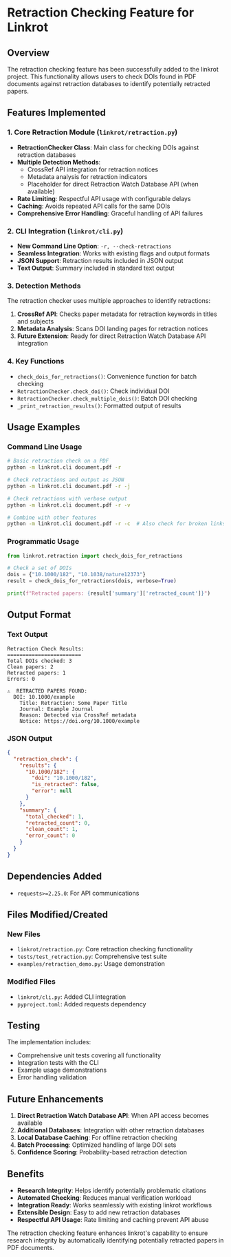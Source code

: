 # Retraction Checking Feature for Linkrot

## Overview

The retraction checking feature has been successfully added to the linkrot project. This functionality allows users to check DOIs found in PDF documents against retraction databases to identify potentially retracted papers.

## Features Implemented

### 1. Core Retraction Module (`linkrot/retraction.py`)

- **RetractionChecker Class**: Main class for checking DOIs against retraction databases
- **Multiple Detection Methods**:
  - CrossRef API integration for retraction notices
  - Metadata analysis for retraction indicators  
  - Placeholder for direct Retraction Watch Database API (when available)
- **Rate Limiting**: Respectful API usage with configurable delays
- **Caching**: Avoids repeated API calls for the same DOIs
- **Comprehensive Error Handling**: Graceful handling of API failures

### 2. CLI Integration (`linkrot/cli.py`)

- **New Command Line Option**: `-r, --check-retractions`
- **Seamless Integration**: Works with existing flags and output formats
- **JSON Support**: Retraction results included in JSON output
- **Text Output**: Summary included in standard text output

### 3. Detection Methods

The retraction checker uses multiple approaches to identify retractions:

1. **CrossRef API**: Checks paper metadata for retraction keywords in titles and subjects
2. **Metadata Analysis**: Scans DOI landing pages for retraction notices
3. **Future Extension**: Ready for direct Retraction Watch Database API integration

### 4. Key Functions

- `check_dois_for_retractions()`: Convenience function for batch checking
- `RetractionChecker.check_doi()`: Check individual DOI
- `RetractionChecker.check_multiple_dois()`: Batch DOI checking
- `_print_retraction_results()`: Formatted output of results

## Usage Examples

### Command Line Usage

```bash
# Basic retraction check on a PDF
python -m linkrot.cli document.pdf -r

# Check retractions and output as JSON
python -m linkrot.cli document.pdf -r -j

# Check retractions with verbose output
python -m linkrot.cli document.pdf -r -v

# Combine with other features
python -m linkrot.cli document.pdf -r -c  # Also check for broken links
```

### Programmatic Usage

```python
from linkrot.retraction import check_dois_for_retractions

# Check a set of DOIs
dois = {"10.1000/182", "10.1038/nature12373"}
result = check_dois_for_retractions(dois, verbose=True)

print(f"Retracted papers: {result['summary']['retracted_count']}")
```

## Output Format

### Text Output
```
Retraction Check Results:
========================
Total DOIs checked: 3
Clean papers: 2
Retracted papers: 1
Errors: 0

⚠️  RETRACTED PAPERS FOUND:
  DOI: 10.1000/example
    Title: Retraction: Some Paper Title
    Journal: Example Journal
    Reason: Detected via CrossRef metadata
    Notice: https://doi.org/10.1000/example
```

### JSON Output
```json
{
  "retraction_check": {
    "results": {
      "10.1000/182": {
        "doi": "10.1000/182",
        "is_retracted": false,
        "error": null
      }
    },
    "summary": {
      "total_checked": 1,
      "retracted_count": 0,
      "clean_count": 1,
      "error_count": 0
    }
  }
}
```

## Dependencies Added

- `requests>=2.25.0`: For API communications

## Files Modified/Created

### New Files
- `linkrot/retraction.py`: Core retraction checking functionality
- `tests/test_retraction.py`: Comprehensive test suite
- `examples/retraction_demo.py`: Usage demonstration

### Modified Files
- `linkrot/cli.py`: Added CLI integration
- `pyproject.toml`: Added requests dependency

## Testing

The implementation includes:
- Comprehensive unit tests covering all functionality
- Integration tests with the CLI
- Example usage demonstrations
- Error handling validation

## Future Enhancements

1. **Direct Retraction Watch Database API**: When API access becomes available
2. **Additional Databases**: Integration with other retraction databases
3. **Local Database Caching**: For offline retraction checking
4. **Batch Processing**: Optimized handling of large DOI sets
5. **Confidence Scoring**: Probability-based retraction detection

## Benefits

- **Research Integrity**: Helps identify potentially problematic citations
- **Automated Checking**: Reduces manual verification workload
- **Integration Ready**: Works seamlessly with existing linkrot workflows
- **Extensible Design**: Easy to add new retraction databases
- **Respectful API Usage**: Rate limiting and caching prevent API abuse

The retraction checking feature enhances linkrot's capability to ensure research integrity by automatically identifying potentially retracted papers in PDF documents.
